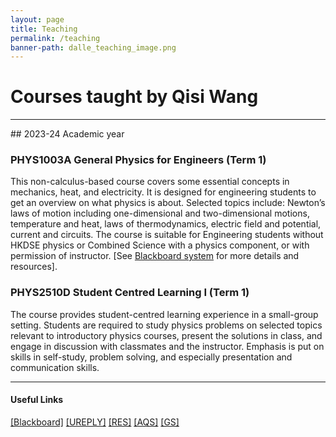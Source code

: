 ```yaml
---
layout: page
title: Teaching
permalink: /teaching
banner-path: dalle_teaching_image.png
---
```


<div class="medium-divider">
<h1>Courses taught by Qisi Wang</h1>
</div>
<hr>
## 2023-24 Academic year

### PHYS1003A General Physics for Engineers (Term 1) 

This non-calculus-based course covers some essential concepts in mechanics, heat, and electricity.  It is designed for engineering students to get an overview on what physics is about.  Selected topics include: Newton’s laws of motion including one-dimensional and two-dimensional motions, temperature and heat, laws of thermodynamics, electric field and potential, current and circuits.  The course is suitable for Engineering students without HKDSE physics or Combined Science with a physics component, or with permission of instructor. [See [Blackboard system](https://blackboard.cuhk.edu.hk/ultra/stream) for more details and resources].

### PHYS2510D Student Centred Learning I (Term 1)

The course provides student-centred learning experience in a small-group setting. Students are required to study physics problems on selected topics relevant to introductory physics courses, present the solutions in class, and engage in discussion with classmates and the instructor. Emphasis is put on skills in self-study, problem solving, and especially presentation and communication skills.

<div class="medium-divider"></div>

<hr>
<h4>Useful Links</h4>
<a class="teaching-link"  href="https://blackboard.cuhk.edu.hk/ultra/stream" target="_blank">[Blackboard]</a>
<a class="teaching-link" href="https://ureply.mobi/teacher/Desktop_teacher.php/" target="_blank">[UREPLY]</a>
<a class="teaching-link" href="http://www.res.cuhk.edu.hk/en-gb/" target="_blank">[RES]</a>
<a class="teaching-link" href="https://www.aqs.cuhk.edu.hk/" target="_blank">[AQS]</a>
<a class="teaching-link" href="https://www.gs.cuhk.edu.hk/" target="_blank">[GS]</a>


